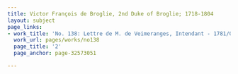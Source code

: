 ```yaml
---
title: Victor François de Broglie, 2nd Duke of Broglie; 1718-1804
layout: subject
page_links:
- work_title: 'No. 138: Lettre de M. de Veimeranges, Intendant - 1781/05/19'
  work_url: pages/works/no138
  page_title: '2'
  page_anchor: page-32573051

---
```


